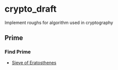 # crypto_draft
Implement roughs for algorithm  used in cryptography 

## Prime

### Find Prime

* [Sieve of Eratosthenes](https://en.wikipedia.org/wiki/Sieve_of_Eratosthenes)
